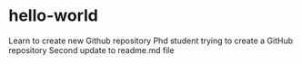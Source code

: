 # hello-world
Learn to create new Github repository
Phd student trying to create a GitHub repository
Second update to readme.md file
